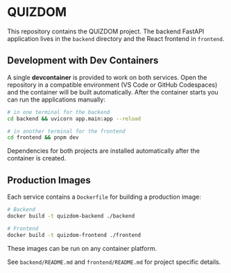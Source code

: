 # QUIZDOM

This repository contains the QUIZDOM project. The backend FastAPI application lives in the `backend` directory and the React frontend in `frontend`.

## Development with Dev Containers

A single **devcontainer** is provided to work on both services. Open the repository in a compatible environment (VS Code or GitHub Codespaces) and the container will be built automatically. After the container starts you can run the applications manually:

```bash
# in one terminal for the backend
cd backend && uvicorn app.main:app --reload

# in another terminal for the frontend
cd frontend && pnpm dev
```

Dependencies for both projects are installed automatically after the container is created.

## Production Images

Each service contains a `Dockerfile` for building a production image:

```bash
# Backend
docker build -t quizdom-backend ./backend

# Frontend
docker build -t quizdom-frontend ./frontend
```

These images can be run on any container platform.

See `backend/README.md` and `frontend/README.md` for project specific details.
